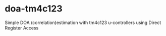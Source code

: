 # doa-tm4c123
Simple DOA (correlation)estimation with tm4c123 u-controllers using Direct Register Access 
